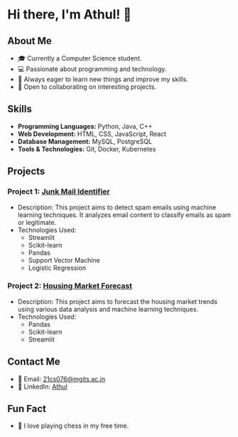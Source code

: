 # Hi there, I'm Athul! 👋

## About Me
- 🎓 Currently a Computer Science student.
- 💻 Passionate about programming and technology.
- 🌱 Always eager to learn new things and improve my skills.
- 🤝 Open to collaborating on interesting projects.

## Skills
- **Programming Languages:** Python, Java, C++
- **Web Development:** HTML, CSS, JavaScript, React
- **Database Management:** MySQL, PostgreSQL
- **Tools & Technologies:** Git, Docker, Kubernetes

## Projects
### Project 1: [Junk Mail Identifier](https://github.com/21cs076/Junk-Mail-Identifier)
- Description: This project aims to detect spam emails using machine learning techniques. It analyzes email content to classify emails as spam or legitimate.
- Technologies Used: 
  - Streamlit
  - Scikit-learn
  - Pandas
  - Support Vector Machine
  - Logistic Regression

### Project 2: [Housing Market Forecast](https://github.com/21cs076/Housing-Market-Forecast)
- Description: This project aims to forecast the housing market trends using various data analysis and machine learning techniques.
- Technologies Used:
  - Pandas
  - Scikit-learn
  - Streamlit

## Contact Me
- 📧 Email: [21cs076@mgits.ac.in](mailto:21cs076@mgits.ac.in)
- 💼 LinkedIn: [Athul](https://www.linkedin.com/in/athul-p-benny-43935b250/)

## Fun Fact
- 🎸 I love playing chess in my free time.
